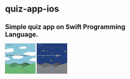 # quiz-app-ios
## Simple quiz app on Swift Programming Language.

<img src="light_mode_preview.png" width="100" height="100">
<img src="dark_mode_preview.png" width="100" height="100">

